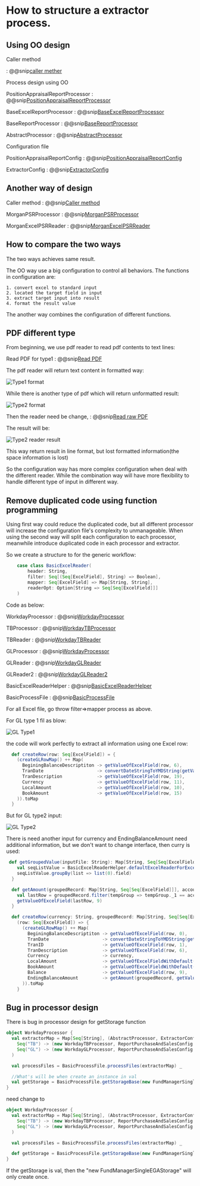 # How to structure a extractor process.

## Using OO design

Caller method

: @@snip[caller mether](./code/geneva/caller.scala)


Process design using OO

PositionAppraisalReportProcessor
: @@snip[PositionAppraisalReportProcessor](./code/geneva/PositionAppraisalReportProcessor.scala)

BaseExcelReportProcessor
: @@snip[BaseExcelReportProcessor](./code/geneva/BaseExcelReportProcessor.scala)

BaseReportProcessor
: @@snip[BaseReportProcessor](./code/geneva/BaseReportProcessor.scala)

AbstractProcessor
: @@snip[AbstractProcessor](./code/geneva/AbstractProcessor.scala)

Configuration file

PositionAppraisalReportConfig
: @@snip[PositionAppraisalReportConfig](./code/geneva/PositionAppraisalReportConfig.scala)

ExtractorConfig
: @@snip[ExtractorConfig](./code/geneva/ExtractorConfig.scala)

## Another way of design

Caller method
: @@snip[Caller method](./code/morgan/caller.scala)


MorganPSRProcessor
: @@snip[MorganPSRProcessor](./code/morgan/MorganPSRProcessor.scala)

MorganExcelPSRReader
: @@snip[MorganExcelPSRReader](./code/morgan/MorganExcelPSRReader.scala)


## How to compare the two ways

The two ways achieves same result.

The OO way use a big configuration to control all behaviors. The functions in
configuration are:

    1. convert excel to standard input 
    2. located the target field in input
    3. extract target input into result
    4. format the result value 


The another way combines the configuration of different functions.

## PDF different type

From beginning, we use pdf reader to read pdf contents to text lines:

Read PDF for type1
: @@snip[Read PDF](./code/readPdf.scala)

The pdf reader will return text content in formatted way:

![Type1 format](./pic/type1.png)

While there is another type of pdf which will return unformatted result:

![Type2 format](./pic/type2.png)

Then the reader need be change,
: @@snip[Read raw PDF](./code/readRaw.scala)

The result will be:

![Type2 reader result](./pic/type2AnotherReader.png)

This way return result in line format, but lost formatted information(the space information is lost)

So the configuration way has more complex configuration when deal with the different reader.
While the combination way will have more flexibility to handle different type of input in  different way.


## Remove duplicated code using function programming

Using first way could reduce the duplicated code, but all different processor will increase the configuration
file's complexity to unmanageable. When using the second way will split each configuration to each processor, meanwhile 
introduce duplicated code in each processor and extractor.

So we create a structure to for the generic workflow:

```scala
    case class BasicExcelReader(
        header: String,
        filter: Seq[(Seq[ExcelField], String) => Boolean],
        mapper: Seq[ExcelField] => Map[String, String],
        readerOpt: Option[String => Seq[Seq[ExcelField]]]
    )
```

Code as below:

WorkdayProcessor
: @@snip[WorkdayProcessor](./code/workday/WorkdayProcessor.scala)

TBProcessor
: @@snip[WorkdayTBProcessor](./code/workday/WorkdayTBProcessor.scala)

TBReader
: @@snip[WorkdayTBReader](./code/workday/WorkdayTBRader.scala)

GLProcessor
: @@snip[WorkdayProcessor](./code/workday/WorkdayGLProcessor.scala)

GLReader
: @@snip[WorkdayGLReader](./code/workday/WorkdayGLReader.scala)

GLReader2
: @@snip[WorkdayGLReader2](./code/workday/WorkdayGLRead2.scala)

BasicExcelReaderHelper
: @@snip[BasicExcelReaderHelper](./code/workday/BasicExcelReaderHelper.scala)

BasicProcessFile
: @@snip[BasicProcessFile](./code/workday/BasicProcessFile.scala)

For all Excel file, go throw filter=>mapper process as above.

For GL type 1 fil as blow:

![GL Type1](./pic/GLType1.png)

the code will work perfectly to extract all information using one Excel row:

```scala
  def createRow(row: Seq[ExcelField]) = {
    (createGLRowMap() ++ Map(
      BeginingBalanceDescriptiton -> getValueOfExcelField(row, 6),
      TranDate                    -> convertDateStringToYMDString(getValueOfExcelField(row, 5)),
      TranDescription             -> getValueOfExcelField(row, 19),
      Currency                    -> getValueOfExcelField(row, 11),
      LocalAmount                 -> getValueOfExcelField(row, 10),
      BookAmount                  -> getValueOfExcelField(row, 15)
    )).toMap
  }
```

But for GL type2 input:

![GL Type2](./pic/GLType2.png)

There is need another input for currency and EndingBalanceAmount need additional information, but we don't
want to change interface, then curry is used:

```scala
 def getGroupedValue(inputFile: String): Map[String, Seq[Seq[ExcelField]]] = {
    val seqListValue = BasicExcelReaderHelper.defaultExcelReaderForExcel(headerStr)(inputFile)
    seqListValue.groupBy(list => list(0).field)
  }

  def getAmount(groupedRecord: Map[String, Seq[Seq[ExcelField]]], account: String): String = {
    val lastRow = groupedRecord.filter(tempGroup => tempGroup._1 == account).head._2.last
    getValueOfExcelField(lastRow, 9)
  }

  def createRow(currency: String, groupedRecord: Map[String, Seq[Seq[ExcelField]]]) =
    (row: Seq[ExcelField]) => {
      (createGLRowMap() ++ Map(
        BeginingBalanceDescriptiton -> getValueOfExcelField(row, 0),
        TranDate                    -> convertDateStringToYMDString(getValueOfExcelField(row, 5)),
        TranID                      -> getValueOfExcelField(row, 1),
        TranDescription             -> getValueOfExcelField(row, 6),
        Currency                    -> currency,
        LocalAmount                 -> getValueOfExcelFieldWithDefault(row, 10, Some("")),
        BookAmount                  -> getValueOfExcelFieldWithDefault(row, 10, Some("")),
        Balance                     -> getValueOfExcelField(row, 9),
        EndingBalanceAmount         -> getAmount(groupedRecord, getValueOfExcelField(row, 0))
      )).toMap
    }
```

## Bug in processor design

There is bug in processor design for getStorage function
```scala 
object WorkdayProcessor {
  val extractorMap = Map[Seq[String], (AbstractProcessor, ExtractorConfig)](
    Seq("TB") -> (new WorkdayTBProcessor, ReportPurchaseAndSalesConfig.extractorConfig),
    Seq("GL") -> (new WorkdayGLProcessor, ReportPurchaseAndSalesConfig.extractorConfig)
  )

  val processFiles = BasicProcessFile.processFiles(extractorMap) _

  //What's will be when create an instance in val
  val getStorage = BasicProcessFile.getStorageBase(new FundManagerSingleEGAStorage) _
}
```

need change to 


```scala 
object WorkdayProcessor {
  val extractorMap = Map[Seq[String], (AbstractProcessor, ExtractorConfig)](
    Seq("TB") -> (new WorkdayTBProcessor, ReportPurchaseAndSalesConfig.extractorConfig),
    Seq("GL") -> (new WorkdayGLProcessor, ReportPurchaseAndSalesConfig.extractorConfig)
  )

  val processFiles = BasicProcessFile.processFiles(extractorMap) _

  def getStorage = BasicProcessFile.getStorageBase(new FundManagerSingleEGAStorage) _
}
```

If the getStorage is val, then the "new FundManagerSingleEGAStorage" will only create once.








